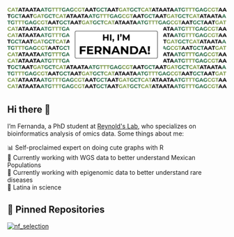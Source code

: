 ![Fernanda's GitHub Banner](./assets/github_option2.png)

## Hi there 🧬

I’m Fernanda, a PhD student at [Reynold's Lab](https://www.reynoldslab.org/people), who specializes on bioinformatics analysis of omics data. Some things about me:

📊 Self-proclaimed expert on doing cute graphs with R
\
🧬 Currently working with WGS data to better understand Mexican Populations
\
🌱 Currently working with epigenomic data to better understand rare diseases
\
🥑 Latina in science

## 📌 Pinned Repositories

[![nf_selection](https://github-readme-stats.vercel.app/api/pin/?username=fernanda-miron&repo=nf-selection)](https://github.com/fernanda-miron/nf-selection)
